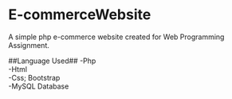 # E-commerceWebsite
A simple php e-commerce website created for Web Programming Assignment. <br>

##Language Used##
-Php <br>
-Html<br>
-Css; Bootstrap<br>
-MySQL Database<br>

